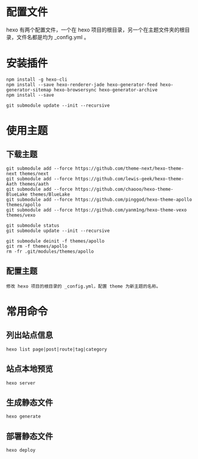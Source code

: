 # 配置文件
hexo 有两个配置文件，一个在 hexo 项目的根目录，另一个在主题文件夹的根目录，文件名都是均为 _config.yml 。

# 安装插件
    npm install -g hexo-cli
    npm install --save hexo-renderer-jade hexo-generator-feed hexo-generator-sitemap hexo-browsersync hexo-generator-archive
    npm install --save

    git submodule update --init --recursive

# 使用主题
## 下载主题
    git submodule add --force https://github.com/theme-next/hexo-theme-next themes/next
    git submodule add --force https://github.com/lewis-geek/hexo-theme-Aath themes/aath
    git submodule add --force https://github.com/chaooo/hexo-theme-BlueLake themes/BlueLake
    git submodule add --force https://github.com/pinggod/hexo-theme-apollo  themes/apollo
    git submodule add --force https://github.com/yanm1ng/hexo-theme-vexo    themes/vexo

    git submodule status
    git submodule update --init --recursive

    git submodule deinit -f themes/apollo
    git rm -f themes/apollo
    rm -fr .git/modules/themes/apollo

## 配置主题
    修改 hexo 项目的根目录的 _config.yml，配置 theme 为新主题的名称。

# 常用命令
## 列出站点信息
    hexo list page|post|route|tag|category

## 站点本地预览
    hexo server

## 生成静态文件
    hexo generate

## 部署静态文件
    hexo deploy
